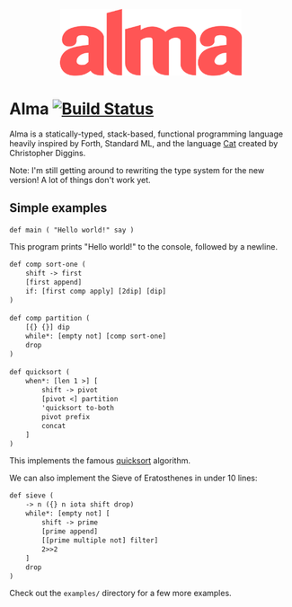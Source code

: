 <p align="center">
  <img src="almalogo.svg" title="(alma logo)" width="324" height="119" />
</p>

Alma [![Build Status](https://travis-ci.org/broomweed/alma.svg?branch=master)](https://travis-ci.org/broomweed/alma)
====

Alma is a statically-typed, stack-based, functional programming language
heavily inspired by Forth, Standard ML, and the language [Cat][cat] created
by Christopher Diggins.

Note: I'm still getting around to rewriting the type system for the new version!
A lot of things don't work yet.

  [cat]: https://www.codeproject.com/articles/16247/cat-a-statically-typed-programming-language-interp

Simple examples
---------------

```
def main ( "Hello world!" say )
```
This program prints "Hello world!" to the console, followed by a newline.

```
def comp sort-one (
    shift -> first
    [first append]
    if: [first comp apply] [2dip] [dip]
)

def comp partition (
    [{} {}] dip
    while*: [empty not] [comp sort-one]
    drop
)

def quicksort (
    when*: [len 1 >] [
        shift -> pivot
        [pivot <] partition
        'quicksort to-both
        pivot prefix
        concat
    ]
)
```
This implements the famous [quicksort](https://en.wikipedia.org/wiki/Quicksort)
algorithm.

We can also implement the Sieve of Eratosthenes in under 10 lines:
```
def sieve (
    -> n ({} n iota shift drop)
    while*: [empty not] [
        shift -> prime
        [prime append]
        [[prime multiple not] filter]
        2>>2
    ]
    drop
)
```

Check out the `examples/` directory for a few more examples.
